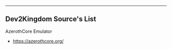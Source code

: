___________________________
 Dev2Kingdom Source's List
---------------------------

AzerothCore Emulator

- https://azerothcore.org/
